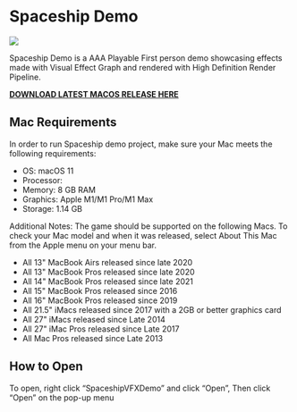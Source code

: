 # Spaceship Demo

![](https://blogs.unity3d.com/wp-content/uploads/2019/08/image10.png)

Spaceship Demo is a AAA Playable First person demo showcasing effects made with Visual Effect Graph and rendered with High Definition Render Pipeline.

**[DOWNLOAD LATEST MACOS RELEASE HERE](https://github.com/mrmacright/SpaceshipDemo/releases/tag/MrMacRightBuilds)**

## Mac Requirements

In order to run Spaceship demo project, make sure your Mac meets the following requirements:
* OS: macOS 11 
* Processor: 
* Memory: 8 GB RAM
* Graphics: Apple M1/M1 Pro/M1 Max
* Storage: 1.14 GB

Additional Notes: The game should be supported on the following Macs. To check your Mac model and when it was released, select About This Mac from the Apple menu on your menu bar.
* All 13" MacBook Airs released since late 2020
* All 13" MacBook Pros released since late 2020
* All 14" MacBook Pros released since late 2021
* All 15" MacBook Pros released since 2016
* All 16" MacBook Pros released since 2019
* All 21.5" iMacs released since 2017 with a 2GB or better graphics card
* All 27" iMacs released since Late 2014
* All 27" iMac Pros released since Late 2017
* All Mac Pros released since Late 2013

## How to Open

To open, right click “SpaceshipVFXDemo” and click “Open”, Then click “Open” on the pop-up menu
